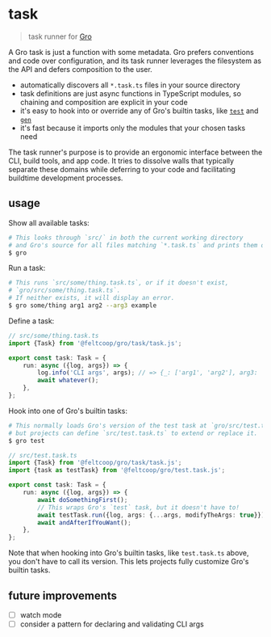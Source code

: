 # task

> task runner for
> [Gro](https://github.com/feltcoop/gro)

A Gro task is just a function with some metadata.
Gro prefers conventions and code over configuration,
and its task runner leverages the filesystem as the API
and defers composition to the user.

- automatically discovers all `*.task.ts` files in your source directory
- task definitions are just async functions in TypeScript modules,
  so chaining and composition are explicit in your code
- it's easy to hook into or override any of Gro's builtin tasks,
  like [`test`](../oki) and [`gen`](../gen)
- it's fast because it imports only the modules that your chosen tasks need

The task runner's purpose is to provide an ergonomic interface
between the CLI, build tools, and app code.
It tries to dissolve walls that typically separate these domains
while deferring to your code and facilitating buildtime development processes.

## usage

Show all available tasks:

```bash
# This looks through `src/` in both the current working directory
# and Gro's source for all files matching `*.task.ts` and prints them out.
$ gro
```

Run a task:

```bash
# This runs `src/some/thing.task.ts`, or if it doesn't exist,
# `gro/src/some/thing.task.ts`.
# If neither exists, it will display an error.
$ gro some/thing arg1 arg2 --arg3 example
```

Define a task:

```ts
// src/some/thing.task.ts
import {Task} from '@feltcoop/gro/task/task.js';

export const task: Task = {
	run: async ({log, args}) => {
		log.info('CLI args', args); // => {_: ['arg1', 'arg2'], arg3: 'example'}
		await whatever();
	},
};
```

Hook into one of Gro's builtin tasks:

```bash
# This normally loads Gro's version of the test task at `gro/src/test.task.ts`,
# but projects can define `src/test.task.ts` to extend or replace it.
$ gro test
```

```ts
// src/test.task.ts
import {Task} from '@feltcoop/gro/task/task.js';
import {task as testTask} from '@feltcoop/gro/test.task.js';

export const task: Task = {
	run: async ({log, args}) => {
		await doSomethingFirst();
		// This wraps Gro's `test` task, but it doesn't have to!
		await testTask.run({log, args: {...args, modifyTheArgs: true}});
		await andAfterIfYouWant();
	},
};
```

Note that when hooking into Gro's builtin tasks,
like `test.task.ts` above, you don't have to call its version.
This lets projects fully customize Gro's builtin tasks.

## future improvements

- [ ] watch mode
- [ ] consider a pattern for declaring and validating CLI args

